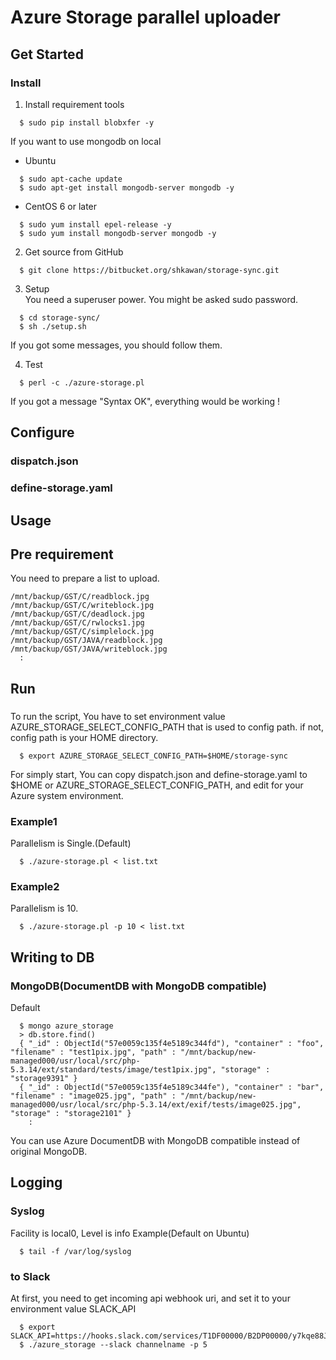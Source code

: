 # Azure Storage parallel uploader

## Get Started
### Install
1. Install requirement tools
```
  $ sudo pip install blobxfer -y
```

If you want to use mongodb on local
- Ubuntu
```
  $ sudo apt-cache update
  $ sudo apt-get install mongodb-server mongodb -y
```
- CentOS 6 or later
```
  $ sudo yum install epel-release -y
  $ sudo yum install mongodb-server mongodb -y
```

2. Get source from GitHub
```
  $ git clone https://bitbucket.org/shkawan/storage-sync.git
```

3. Setup  
  You need a superuser power. 
  You might be asked sudo password.
```
  $ cd storage-sync/
  $ sh ./setup.sh
```
  If you got some messages, you should follow them.  

4. Test
```
  $ perl -c ./azure-storage.pl
```
  If you got a message "Syntax OK", everything would be working !


## Configure
### dispatch.json

### define-storage.yaml

## Usage

## Pre requirement
You need to prepare a list to upload.
```
/mnt/backup/GST/C/readblock.jpg
/mnt/backup/GST/C/writeblock.jpg
/mnt/backup/GST/C/deadlock.jpg
/mnt/backup/GST/C/rwlocks1.jpg
/mnt/backup/GST/C/simplelock.jpg
/mnt/backup/GST/JAVA/readblock.jpg
/mnt/backup/GST/JAVA/writeblock.jpg
  :
```

## Run
### 
To run the script,
You have to set environment value AZURE_STORAGE_SELECT_CONFIG_PATH that is used to config path.
if not, config path is your HOME directory.
```
  $ export AZURE_STORAGE_SELECT_CONFIG_PATH=$HOME/storage-sync
```
For simply start, 
You can copy dispatch.json and define-storage.yaml to $HOME or AZURE_STORAGE_SELECT_CONFIG_PATH,
and edit for your Azure system environment.

### Example1
Parallelism is Single.(Default)
```
  $ ./azure-storage.pl < list.txt
```

### Example2
Parallelism is 10.
```
  $ ./azure-storage.pl -p 10 < list.txt
```

## Writing to DB
### MongoDB(DocumentDB with MongoDB compatible)
Default
```
  $ mongo azure_storage
  > db.store.find()
  { "_id" : ObjectId("57e0059c135f4e5189c344fd"), "container" : "foo", "filename" : "test1pix.jpg", "path" : "/mnt/backup/new-managed000/usr/local/src/php-5.3.14/ext/standard/tests/image/test1pix.jpg", "storage" : "storage9391" }
  { "_id" : ObjectId("57e0059c135f4e5189c344fe"), "container" : "bar", "filename" : "image025.jpg", "path" : "/mnt/backup/new-managed000/usr/local/src/php-5.3.14/ext/exif/tests/image025.jpg", "storage" : "storage2101" }
    :
```
You can use Azure DocumentDB with MongoDB compatible instead of original MongoDB.

## Logging 
### Syslog
Facility is local0, Level is info
Example(Default on Ubuntu)
```
  $ tail -f /var/log/syslog
```
### to Slack
At first, you need to get incoming api webhook uri, and set it to your environment value SLACK_API
```
  $ export SLACK_API=https://hooks.slack.com/services/T1DF00000/B2DP00000/y7kqe88JsXrOwP0000000000
  $ ./azure_storage --slack channelname -p 5
```

